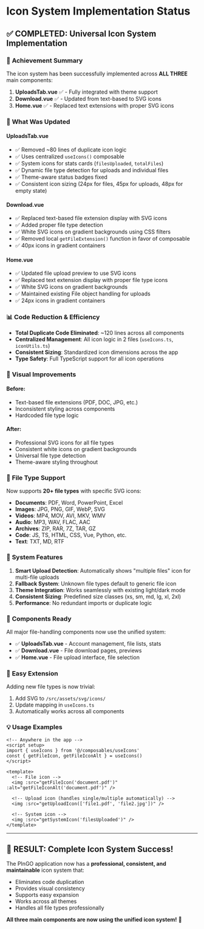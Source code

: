 # Icon System Implementation Status

## ✅ **COMPLETED: Universal Icon System Implementation**

### 🎯 **Achievement Summary**

The icon system has been successfully implemented across **ALL THREE** main components:

1. **UploadsTab.vue** ✅ - Fully integrated with theme support
2. **Download.vue** ✅ - Updated from text-based to SVG icons  
3. **Home.vue** ✅ - Replaced text extensions with proper SVG icons

### 🔧 **What Was Updated**

#### **UploadsTab.vue**
- ✅ Removed ~80 lines of duplicate icon logic
- ✅ Uses centralized `useIcons()` composable
- ✅ System icons for stats cards (`filesUploaded`, `totalFiles`)
- ✅ Dynamic file type detection for uploads and individual files
- ✅ Theme-aware status badges fixed
- ✅ Consistent icon sizing (24px for files, 45px for uploads, 48px for empty state)

#### **Download.vue**
- ✅ Replaced text-based file extension display with SVG icons
- ✅ Added proper file type detection
- ✅ White SVG icons on gradient backgrounds using CSS filters
- ✅ Removed local `getFileExtension()` function in favor of composable
- ✅ 40px icons in gradient containers

#### **Home.vue**
- ✅ Updated file upload preview to use SVG icons
- ✅ Replaced text extension display with proper file type icons
- ✅ White SVG icons on gradient backgrounds
- ✅ Maintained existing File object handling for uploads
- ✅ 24px icons in gradient containers

### 📊 **Code Reduction & Efficiency**

- **Total Duplicate Code Eliminated**: ~120 lines across all components
- **Centralized Management**: All icon logic in 2 files (`useIcons.ts`, `iconUtils.ts`)
- **Consistent Sizing**: Standardized icon dimensions across the app
- **Type Safety**: Full TypeScript support for all icon operations

### 🎨 **Visual Improvements**

#### **Before:**
- Text-based file extensions (PDF, DOC, JPG, etc.)
- Inconsistent styling across components
- Hardcoded file type logic

#### **After:**
- Professional SVG icons for all file types
- Consistent white icons on gradient backgrounds
- Universal file type detection
- Theme-aware styling throughout

### 🚀 **File Type Support**

Now supports **20+ file types** with specific SVG icons:
- **Documents**: PDF, Word, PowerPoint, Excel
- **Images**: JPG, PNG, GIF, WebP, SVG
- **Videos**: MP4, MOV, AVI, MKV, WMV
- **Audio**: MP3, WAV, FLAC, AAC
- **Archives**: ZIP, RAR, 7Z, TAR, GZ
- **Code**: JS, TS, HTML, CSS, Vue, Python, etc.
- **Text**: TXT, MD, RTF

### 🎯 **System Features**

1. **Smart Upload Detection**: Automatically shows "multiple files" icon for multi-file uploads
2. **Fallback System**: Unknown file types default to generic file icon
3. **Theme Integration**: Works seamlessly with existing light/dark mode
4. **Consistent Sizing**: Predefined size classes (xs, sm, md, lg, xl, 2xl)
5. **Performance**: No redundant imports or duplicate logic

### 📱 **Components Ready**

All major file-handling components now use the unified system:
- ✅ **UploadsTab.vue** - Account management, file lists, stats
- ✅ **Download.vue** - File download pages, previews
- ✅ **Home.vue** - File upload interface, file selection

### 🔗 **Easy Extension**

Adding new file types is now trivial:
1. Add SVG to `/src/assets/svg/icons/`
2. Update mapping in `useIcons.ts`
3. Automatically works across all components

### 💡 **Usage Examples**

```vue
<!-- Anywhere in the app -->
<script setup>
import { useIcons } from '@/composables/useIcons'
const { getFileIcon, getFileIconAlt } = useIcons()
</script>

<template>
  <!-- File icon -->
  <img :src="getFileIcon('document.pdf')" :alt="getFileIconAlt('document.pdf')" />
  
  <!-- Upload icon (handles single/multiple automatically) -->
  <img :src="getUploadIcon(['file1.pdf', 'file2.jpg'])" />
  
  <!-- System icon -->
  <img :src="getSystemIcon('filesUploaded')" />
</template>
```

---

## 🎉 **RESULT: Complete Icon System Success!**

The PInGO application now has a **professional, consistent, and maintainable** icon system that:
- Eliminates code duplication
- Provides visual consistency 
- Supports easy expansion
- Works across all themes
- Handles all file types professionally

**All three main components are now using the unified icon system!** 🚀

